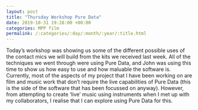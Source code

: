 ```yaml
---
layout: post
title: "Thursday Workshop Pure Data"
date: 2019-10-31 19:28:00 +00:00
categories: MPP film
permalink: /:categories/:day/:month/:year/:title.html
---
```


Today’s workshop was showing us some of the different possible uses of the contact mics we will build from the kits we received last week. All of the techniques we went through were using Pure Data, and John was using this time to show us how easy to use and how maluable the software is. Currently, most of the aspects of my project that I have been working on are film and music work that don’t require the live capabilities of Pure Data (this is the side of the software that has been focussed on anyway). However, from attempting to create ‘live’ music using instruments when I met up with my collaborators, I realise that I can explore using Pure Data for this.
